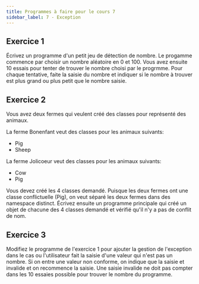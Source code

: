 ```yaml
---
title: Programmes à faire pour le cours 7
sidebar_label: 7 - Exception
---
```


## Exercice 1

Écrivez un programme d'un petit jeu de détection de nombre. Le progamme commence par choisir un nombre aléatoire en 0 et 100. Vous avez ensuite 10 essais pour tenter de trouver le nombre choisi par le progrmme. Pour chaque tentative, faite la saisie du nombre et indiquer si le nombre à trouver est plus grand ou plus petit que le nombre saisie.


## Exercice 2

Vous avez deux fermes qui veulent créé des classes pour représenté des animaux.

La ferme Bonenfant veut des classes pour les animaux suivants:

* Pig
* Sheep

La ferme Jolicoeur veut des classes pour les animaux suivants:

* Cow
* Pig

Vous devez créé les 4 classes demandé. Puisque les deux fermes ont une classe conflictuelle (Pig), on veut séparé les deux fermes dans des namespace distinct. Écrivez ensuite un programme principale qui créé un objet de chacune des 4 classes demandé et vérifié qu'il n'y a pas de conflit de nom.

## Exercice 3

Modifiez le programme de l'exercice 1 pour ajouter la gestion de l'exception dans le cas ou l'utilisateur fait la saisie d'une valeur qui n'est pas un nombre. Si on entre une valeur non conforme, on indique que la saisie et invalide et on recommence la saisie. Une saisie invalide ne doit pas compter dans les 10 essaies possible pour trouver le nombre du programme.